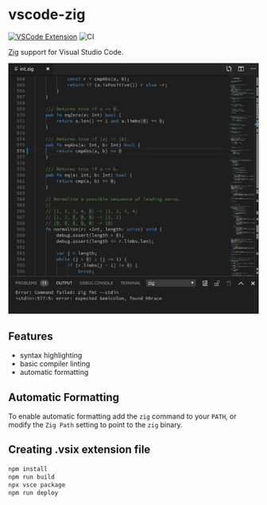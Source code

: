 # vscode-zig

[![VSCode Extension](https://img.shields.io/badge/vscode-extension-brightgreen)](https://marketplace.visualstudio.com/items?itemName=tiehuis.zig)
![CI](https://img.shields.io/github/workflow/status/ziglang/vscode-zig/CI.svg)

[Zig](http://ziglang.org/) support for Visual Studio Code.

![Syntax Highlighting](./assets/example.png)

## Features

 - syntax highlighting
 - basic compiler linting
 - automatic formatting

## Automatic Formatting

To enable automatic formatting add the `zig` command to your `PATH`, or
modify the `Zig Path` setting to point to the `zig` binary.

## Creating .vsix extension file

```
npm install
npm run build
npx vsce package
npm run deploy
```
